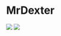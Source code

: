 # MrDexter


![](https://img.shields.io/badge/Status-Active%20&%20Updated-FFA500?style=for-the-badge)
![](https://mrdexter.ir/svg/x.svg)
